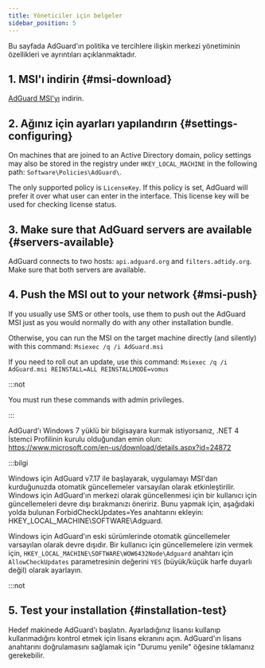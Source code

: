 ```yaml
---
title: Yöneticiler için belgeler
sidebar_position: 5
---
```


Bu sayfada AdGuard'ın politika ve tercihlere ilişkin merkezi yönetiminin özellikleri ve ayrıntıları açıklanmaktadır.

## 1. MSI'ı indirin {#msi-download}

[AdGuard MSI'yı](https://static.adtidy.org/windows/setup.msi) indirin.

## 2. Ağınız için ayarları yapılandırın {#settings-configuring}

On machines that are joined to an Active Directory domain, policy settings may also be stored in the registry under `HKEY_LOCAL_MACHINE` in the following path: `Software\Policies\AdGuard\`.

The only supported policy is `LicenseKey`. If this policy is set, AdGuard will prefer it over what user can enter in the interface. This license key will be used for checking license status.

## 3. Make sure that AdGuard servers are available {#servers-available}

AdGuard connects to two hosts: `api.adguard.org` and `filters.adtidy.org`. Make sure that both servers are available.

## 4. Push the MSI out to your network {#msi-push}

If you usually use SMS or other tools, use them to push out the AdGuard MSI just as you would normally do with any other installation bundle.

Otherwise, you can run the MSI on the target machine directly (and silently) with this command: `Msiexec /q /i AdGuard.msi`

If you need to roll out an update, use this command: `Msiexec /q /i AdGuard.msi REINSTALL=ALL REINSTALLMODE=vomus`

:::not

You must run these commands with admin privileges.

:::

AdGuard'ı Windows 7 yüklü bir bilgisayara kurmak istiyorsanız, .NET 4 İstemci Profilinin kurulu olduğundan emin olun: https://www.microsoft.com/en-us/download/details.aspx?id=24872

:::bilgi

Windows için AdGuard v7.17 ile başlayarak, uygulamayı MSI'dan kurduğunuzda otomatik güncellemeler varsayılan olarak etkinleştirilir. Windows için AdGuard'ın merkezi olarak güncellenmesi için bir kullanıcı için güncellemeleri devre dışı bırakmanızı öneririz. Bunu yapmak için, aşağıdaki yolda bulunan ForbidCheckUpdates=Yes anahtarını ekleyin: HKEY_LOCAL_MACHINE\SOFTWARE\Adguard.

Windows için AdGuard'ın eski sürümlerinde otomatik güncellemeler varsayılan olarak devre dışıdır. Bir kullanıcı için güncellemelere izin vermek için, `HKEY_LOCAL_MACHINE\SOFTWARE\WOW6432Node\Adguard` anahtarı için `AllowCheckUpdates` parametresinin değerini `YES` (büyük/küçük harfe duyarlı değil) olarak ayarlayın.

:::not

## 5. Test your installation {#installation-test}

Hedef makinede AdGuard'ı başlatın. Ayarladığınız lisansı kullanıp kullanmadığını kontrol etmek için lisans ekranını açın. AdGuard'ın lisans anahtarını doğrulamasını sağlamak için "Durumu yenile" öğesine tıklamanız gerekebilir.
